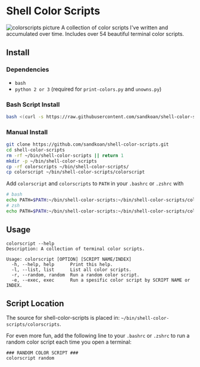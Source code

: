 # Shell Color Scripts
![colorscripts picture](assets/screenshot.png)
A collection of color scripts I've written and accumulated over time. Includes over 54 beautiful terminal color scripts.

## Install
### Dependencies
* ```bash```
* ```python 2 or 3``` (required for ```print-colors.py``` and ```unowns.py```)
### Bash Script Install
```bash
bash <(curl -s https://raw.githubusercontent.com/sandkoan/shell-color-scripts/master/install.sh)
```
### Manual Install
```bash
git clone https://github.com/sandkoan/shell-color-scripts.git
cd shell-color-scripts
rm -rf ~/bin/shell-color-scripts || return 1
mkdir -p ~/bin/shell-color-scripts
cp -rf colorscripts ~/bin/shell-color-scripts/
cp colorscript ~/bin/shell-color-scripts/colorscript
```

Add ```colorscript``` and ```colorscripts``` to ```PATH``` in your ```.bashrc``` or ```.zshrc``` with
```bash
# bash
echo PATH=$PATH:~/bin/shell-color-scripts:~/bin/shell-color-scripts/colorscripts >> ~/.bashrc 
# zsh
echo PATH=$PATH:~/bin/shell-color-scripts:~/bin/shell-color-scripts/colorscripts >> ~/.zshrc 
```

## Usage
```
colorscript --help
Description: A collection of terminal color scripts.

Usage: colorscript [OPTION] [SCRIPT NAME/INDEX]
  -h, --help, help    	Print this help.
  -l, --list, list    	List all color scripts.
  -r, --random, random	Run a random color script.
  -e, --exec, exec    	Run a spesific color script by SCRIPT NAME or INDEX.
```
## Script Location 

The source for shell-color-scripts is placed in: ```~/bin/shell-color-scripts/colorscripts```.

For even more fun, add the following line to your ```.bashrc``` or ```.zshrc``` to run a random color script each time you open a terminal:
```
### RANDOM COLOR SCRIPT ###
colorscript random
```
